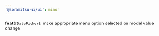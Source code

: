 ```yaml
---
'@soramitsu-ui/ui': minor
---
```


**feat**(`SDatePicker`): make appropriate menu option selected on model value change

